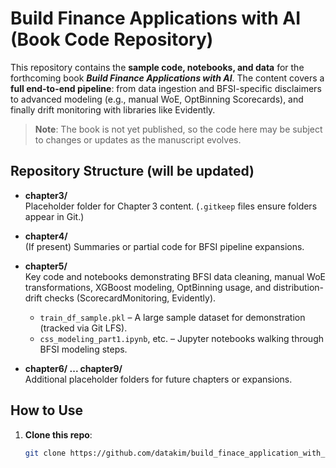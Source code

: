 # Build Finance Applications with AI (Book Code Repository)

This repository contains the **sample code, notebooks, and data** for the forthcoming book
**_Build Finance Applications with AI_**. The content covers a **full end-to-end pipeline**:
from data ingestion and BFSI-specific disclaimers to advanced modeling (e.g., manual WoE, OptBinning Scorecards),
and finally drift monitoring with libraries like Evidently.

> **Note**: The book is not yet published, so the code here may be subject to changes or updates
as the manuscript evolves.

## Repository Structure (will be updated)

- **chapter3/**  
  Placeholder folder for Chapter 3 content. (`.gitkeep` files ensure folders appear in Git.)
  
- **chapter4/**  
  (If present) Summaries or partial code for BFSI pipeline expansions.

- **chapter5/**  
  Key code and notebooks demonstrating BFSI data cleaning, manual WoE transformations,
  XGBoost modeling, OptBinning usage, and distribution-drift checks (ScorecardMonitoring, Evidently).
  - `train_df_sample.pkl` – A large sample dataset for demonstration (tracked via Git LFS).
  - `css_modeling_part1.ipynb`, etc. – Jupyter notebooks walking through BFSI modeling steps.

- **chapter6/ ... chapter9/**  
  Additional placeholder folders for future chapters or expansions.

## How to Use

1. **Clone this repo**:
   ```bash
   git clone https://github.com/datakim/build_finace_application_with_ai.git
